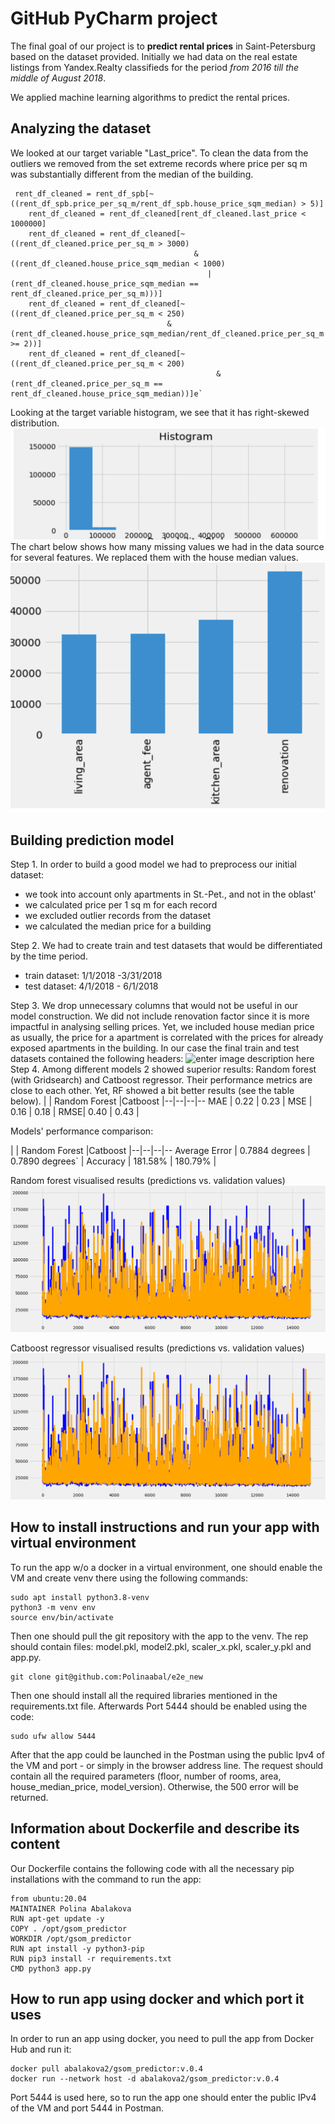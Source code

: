 ﻿# GitHub PyCharm project

The final goal of our project is to **predict rental prices** in Saint-Petersburg based on the dataset provided. Initially we had data on the real estate listings from Yandex.Realty classifieds for the period *from 2016 till the middle of August 2018*. 

We applied machine learning algorithms to predict the rental prices.  

## Analyzing the dataset

We looked at our target variable "Last_price". To clean the data from the outliers we removed from the set extreme records where price per sq m was substantially different from the median of the building. 

  

     rent_df_cleaned = rent_df_spb[~((rent_df_spb.price_per_sq_m/rent_df_spb.house_price_sqm_median) > 5)]
        rent_df_cleaned = rent_df_cleaned[rent_df_cleaned.last_price < 1000000]
        rent_df_cleaned = rent_df_cleaned[~((rent_df_cleaned.price_per_sq_m > 3000) 
                                             & ((rent_df_cleaned.house_price_sqm_median < 1000) 
                                                | (rent_df_cleaned.house_price_sqm_median == rent_df_cleaned.price_per_sq_m)))]
        rent_df_cleaned = rent_df_cleaned[~((rent_df_cleaned.price_per_sq_m < 250) 
                                       & (rent_df_cleaned.house_price_sqm_median/rent_df_cleaned.price_per_sq_m >= 2))]
        rent_df_cleaned = rent_df_cleaned[~((rent_df_cleaned.price_per_sq_m < 200) 
                                                  & (rent_df_cleaned.price_per_sq_m == rent_df_cleaned.house_price_sqm_median))]e`

Looking at the target variable histogram, we see that it has right-skewed distribution. 
![enter image description here](https://github.com/Polinaabal/e2e_new/blob/main/Pictures/histogram.png?raw=true)
The chart below shows how many missing values we had in the data source for several features. We replaced them with the house median values.
![enter image description here](https://github.com/Polinaabal/e2e_new/blob/main/Pictures/missing.png?raw=true)
## Building prediction model

Step 1. In order to build a good model we had to preprocess our initial dataset:
-  we took into account only apartments in St.-Pet., and not in the oblast'
- we calculated price per 1 sq m for each record
- we excluded outlier records from the dataset
- we calculated  the median price for a building 


Step 2. We had to create  train and test datasets that would be differentiated by the time period. 

 - train dataset: 1/1/2018 -3/31/2018
 - test dataset: 4/1/2018 - 6/1/2018

Step 3. We drop unnecessary columns that would not be useful in our model construction. We did not include renovation factor since it is more impactful in analysing selling prices. Yet, we included house median price as usually, the price for a apartment is correlated with the prices for already exposed apartments in the building. In our case the final train and test datasets contained the following headers:
![enter image description here](https://sun9-53.userapi.com/s/v1/ig2/rj00vqL_mSBI84Bk6jQMbMGyAScMrvdRM20Sg-WOSZPiUdXNp2iBkeVdVUPGbhqsbsRUgj4CHl7XbyckBLOgQLWZ.jpg?size=972x364&quality=96&type=album)
Step 4.  Among different models 2 showed superior results: Random forest (with Gridsearch) and Catboost regressor. Their performance metrics are close to each other. Yet, RF showed a bit better results (see the table below).
|  | Random Forest |Catboost
|--|--|--|--
MAE	| 0.22 | 0.23 |
MSE	| 0.16 | 0.18 |
RMSE| 0.40 | 0.43 |

Models' performance comparison:

|  | Random Forest |Catboost
|--|--|--|--
Average Error	| 0.7884 degrees | 0.7890 degrees` |
Accuracy	| 181.58%	 | 180.79% |

Random forest visualised results (predictions vs. validation values)
![enter image description here](https://github.com/Polinaabal/e2e_new/blob/main/Pictures/RF.png?raw=true)

Catboost regressor visualised results (predictions vs. validation values)
![enter image description here](https://github.com/Polinaabal/e2e_new/blob/main/Pictures/catboost.png?raw=true)


## How to install instructions and run your app with virtual environment

To run the app w/o a docker in a virtual environment, one should enable the VM and create venv there using the following commands: 

    sudo apt install python3.8-venv
    python3 -m venv env
    source env/bin/activate	
Then one should pull the git repository with the app to the venv. The rep should contain files: model.pkl, model2.pkl, scaler_x.pkl, scaler_y.pkl and app.py.

    git clone git@github.com:Polinaabal/e2e_new

Then one should install all the required libraries mentioned in the requirements.txt file. 	Afterwards Port 5444 should be enabled using the code:

    sudo ufw allow 5444
After that the app could be launched in the Postman using the public Ipv4 of the VM and port - or simply in the browser address line. 	The request should contain all the required parameters (floor, number of rooms, area, house_median_price, model_version). Otherwise, the 500 error will be returned. 	

## Information about Dockerfile and describe its content

Our Dockerfile contains the following code with all the necessary pip installations with the command to run the app: 

    from ubuntu:20.04  
    MAINTAINER Polina Abalakova  
    RUN apt-get update -y  
    COPY . /opt/gsom_predictor  
    WORKDIR /opt/gsom_predictor  
    RUN apt install -y python3-pip  
    RUN pip3 install -r requirements.txt
    CMD python3 app.py

## How to run app using docker and which port it uses

In order to run an app using docker, you need to pull the app from Docker Hub and run it:

    docker pull abalakova2/gsom_predictor:v.0.4
    docker run --network host -d abalakova2/gsom_predictor:v.0.4
Port 5444 is used here, so to run the app one should enter the public IPv4 of the VM and port 5444 in Postman. 


